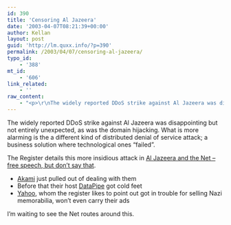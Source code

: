```yaml
---
id: 390
title: 'Censoring Al Jazeera'
date: '2003-04-07T08:21:39+00:00'
author: Kellan
layout: post
guid: 'http://lm.quxx.info/?p=390'
permalink: /2003/04/07/censoring-al-jazeera/
typo_id:
    - '388'
mt_id:
    - '606'
link_related:
    - ''
raw_content:
    - "<p>\r\nThe widely reported DDoS strike against Al Jazeera was disappointing but not entirely unexpected, as was the domain hijacking.  What is more alarming is the a different kind of distributed denial of service attack; a business solution where technological ones \\\"failed\\\".\r\n</p>\r\n<p>\r\nThe Register details this more insidious attack in <a href=\\\"http://www.theregister.co.uk/content/28/30116.html\\\">Al Jazeera and the Net - free speech, but don\\'t say that</a>.\r\n<ul>\r\n<li><a href=\\\"http://www.akamai.com/index_noflash.html\\\">Akami</a> just pulled out of dealing with them</li>\r\n<li>Before that their host <a href=\\\"http://www.datapipe.com/\\\">DataPipe</a> got cold feet</li>\r\n<li><a href=\\\"http://www.yahoo.com\\\">Yahoo</a>, whom the register likes to point out got in trouble for selling Nazi memorabilia, won\\'t even carry their ads</li>\r\n</ul>\r\nI\\'m waiting to see the Net routes around this."
---
```


The widely reported DDoS strike against Al Jazeera was disappointing but not entirely unexpected, as was the domain hijacking. What is more alarming is the a different kind of distributed denial of service attack; a business solution where technological ones “failed”.

The Register details this more insidious attack in [Al Jazeera and the Net – free speech, but don’t say that](http://www.theregister.co.uk/content/28/30116.html).

- [Akami](http://www.akamai.com/index_noflash.html) just pulled out of dealing with them
- Before that their host [DataPipe](http://www.datapipe.com/) got cold feet
- [Yahoo](http://www.yahoo.com), whom the register likes to point out got in trouble for selling Nazi memorabilia, won’t even carry their ads

I’m waiting to see the Net routes around this. 